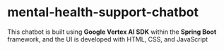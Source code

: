 # mental-health-support-chatbot

This chatbot is built using **Google Vertex AI SDK** within the **Spring Boot** framework, and the UI is developed with HTML, CSS, and JavaScript
